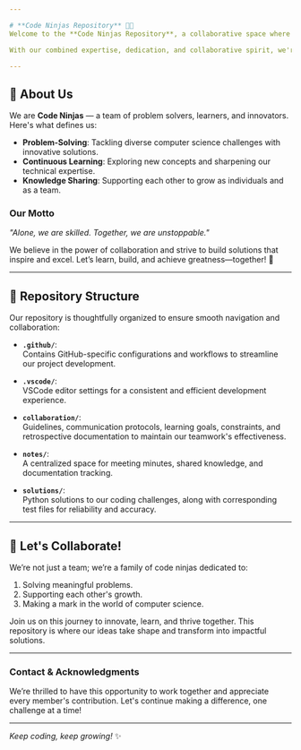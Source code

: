 ```yaml
---

# **Code Ninjas Repository** 🥷🚀  
Welcome to the **Code Ninjas Repository**, a collaborative space where seven passionate minds come together to solve exciting computer science challenges. Our mission is to innovate, learn, and develop efficient solutions through teamwork and creativity. This repository serves as our central hub for discussions, contributions, and project development.  

With our combined expertise, dedication, and collaborative spirit, we're ready to conquer challenges, one line of code at a time. 💪  

---
```


## **🌟 About Us**  
We are **Code Ninjas** — a team of problem solvers, learners, and innovators. Here's what defines us:  

- **Problem-Solving**: Tackling diverse computer science challenges with innovative solutions.  
- **Continuous Learning**: Exploring new concepts and sharpening our technical expertise.  
- **Knowledge Sharing**: Supporting each other to grow as individuals and as a team.  

### **Our Motto**  
*"Alone, we are skilled. Together, we are unstoppable."*  

We believe in the power of collaboration and strive to build solutions that inspire and excel. Let’s learn, build, and achieve greatness—together! 🌟  

---

## **📂 Repository Structure**  
Our repository is thoughtfully organized to ensure smooth navigation and collaboration:  

- **`.github/`**:  
  Contains GitHub-specific configurations and workflows to streamline our project development.  

- **`.vscode/`**:  
  VSCode editor settings for a consistent and efficient development experience.  

- **`collaboration/`**:  
  Guidelines, communication protocols, learning goals, constraints, and retrospective documentation to maintain our teamwork's effectiveness.  

- **`notes/`**:  
  A centralized space for meeting minutes, shared knowledge, and documentation tracking.  

- **`solutions/`**:  
  Python solutions to our coding challenges, along with corresponding test files for reliability and accuracy.  

---

## **🚀 Let's Collaborate!**  
We’re not just a team; we’re a family of code ninjas dedicated to:  
1. Solving meaningful problems.  
2. Supporting each other's growth.  
3. Making a mark in the world of computer science.  

Join us on this journey to innovate, learn, and thrive together. This repository is where our ideas take shape and transform into impactful solutions.  

---

### **Contact & Acknowledgments**  
We’re thrilled to have this opportunity to work together and appreciate every member's contribution. Let's continue making a difference, one challenge at a time!  

---

*Keep coding, keep growing!* ✨
